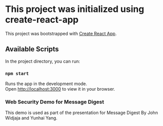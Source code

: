 # This project was initialized using create-react-app

This project was bootstrapped with [Create React App](https://github.com/facebook/create-react-app).

## Available Scripts

In the project directory, you can run:

### `npm start`

Runs the app in the development mode.\
Open [http://localhost:3000](http://localhost:3000) to view it in your browser.

### Web Security Demo for Message Digest
This demo is used as part of the presentation for Message Digest By John Widjaja and Yunhai Yang.
